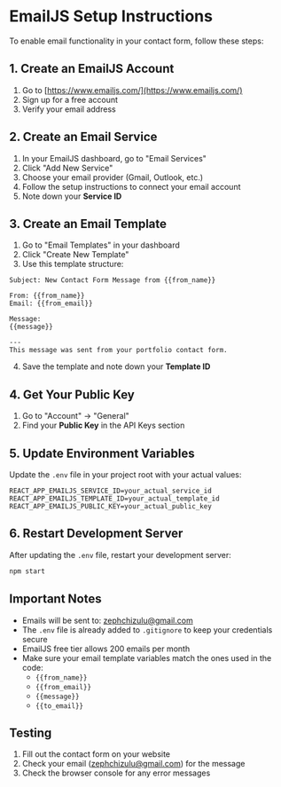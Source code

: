 # EmailJS Setup Instructions

To enable email functionality in your contact form, follow these steps:

## 1. Create an EmailJS Account
1. Go to [https://www.emailjs.com/](https://www.emailjs.com/)
2. Sign up for a free account
3. Verify your email address

## 2. Create an Email Service
1. In your EmailJS dashboard, go to "Email Services"
2. Click "Add New Service"
3. Choose your email provider (Gmail, Outlook, etc.)
4. Follow the setup instructions to connect your email account
5. Note down your **Service ID**



## 3. Create an Email Template
1. Go to "Email Templates" in your dashboard
2. Click "Create New Template"
3. Use this template structure:

```
Subject: New Contact Form Message from {{from_name}}

From: {{from_name}}
Email: {{from_email}}

Message:
{{message}}

---
This message was sent from your portfolio contact form.
```

4. Save the template and note down your **Template ID**



## 4. Get Your Public Key
1. Go to "Account" → "General"
2. Find your **Public Key** in the API Keys section



## 5. Update Environment Variables
Update the `.env` file in your project root with your actual values:

```
REACT_APP_EMAILJS_SERVICE_ID=your_actual_service_id
REACT_APP_EMAILJS_TEMPLATE_ID=your_actual_template_id
REACT_APP_EMAILJS_PUBLIC_KEY=your_actual_public_key
```

## 6. Restart Development Server
After updating the `.env` file, restart your development server:

```bash
npm start
```

## Important Notes
- Emails will be sent to: zephchizulu@gmail.com
- The `.env` file is already added to `.gitignore` to keep your credentials secure
- EmailJS free tier allows 200 emails per month
- Make sure your email template variables match the ones used in the code:
  - `{{from_name}}`
  - `{{from_email}}`
  - `{{message}}`
  - `{{to_email}}`

## Testing
1. Fill out the contact form on your website
2. Check your email (zephchizulu@gmail.com) for the message
3. Check the browser console for any error messages
